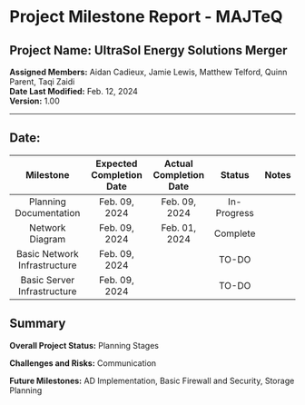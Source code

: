 # Project Milestone Report - MAJTeQ
## Project Name: UltraSol Energy Solutions Merger
**Assigned Members:** Aidan Cadieux, Jamie Lewis, Matthew Telford, Quinn Parent, Taqi Zaidi  
**Date Last Modified:** Feb. 12, 2024  
**Version:** 1.00  

--- 

## Date: 

|          Milestone           | Expected Completion Date | Actual Completion Date |   Status    | Notes |
| :--------------------------: | :----------------------: | :--------------------: | :---------: | :---: |
|    Planning Documentation    |      Feb. 09, 2024       | Feb. 09, 2024                       | In-Progress |       |
|       Network Diagram        |      Feb. 09, 2024       |     Feb. 01, 2024      |  Complete   |       |
| Basic Network Infrastructure |      Feb. 09, 2024       |                        |    TO-DO    |       |
| Basic Server Infrastructure  |      Feb. 09, 2024       |                        |    TO-DO    |       |


## Summary 

**Overall Project Status:** Planning Stages

**Challenges and Risks:** Communication 

**Future Milestones:** AD Implementation, Basic Firewall and Security, Storage Planning

